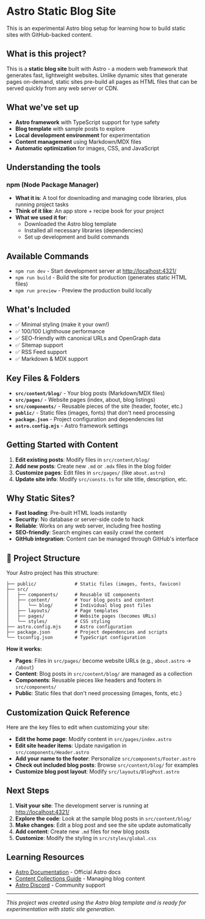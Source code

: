 # Astro Static Blog Site

This is an experimental Astro blog setup for learning how to build static sites with GitHub-backed content.

## What is this project?

This is a **static blog site** built with Astro - a modern web framework that generates fast, lightweight websites. Unlike dynamic sites that generate pages on-demand, static sites pre-build all pages as HTML files that can be served quickly from any web server or CDN.

## What we've set up

- **Astro framework** with TypeScript support for type safety
- **Blog template** with sample posts to explore
- **Local development environment** for experimentation
- **Content management** using Markdown/MDX files
- **Automatic optimization** for images, CSS, and JavaScript

## Understanding the tools

### npm (Node Package Manager)

- **What it is**: A tool for downloading and managing code libraries, plus running project tasks
- **Think of it like**: An app store + recipe book for your project
- **What we used it for**:
  - Downloaded the Astro blog template
  - Installed all necessary libraries (dependencies)
  - Set up development and build commands

## Available Commands

- `npm run dev` - Start development server at <http://localhost:4321/>
- `npm run build` - Build the site for production (generates static HTML files)
- `npm run preview` - Preview the production build locally

## What's Included

- ✅ Minimal styling (make it your own!)
- ✅ 100/100 Lighthouse performance
- ✅ SEO-friendly with canonical URLs and OpenGraph data
- ✅ Sitemap support
- ✅ RSS Feed support
- ✅ Markdown & MDX support

## Key Files & Folders

- **`src/content/blog/`** - Your blog posts (Markdown/MDX files)
- **`src/pages/`** - Website pages (index, about, blog listings)
- **`src/components/`** - Reusable pieces of the site (header, footer, etc.)
- **`public/`** - Static files (images, fonts) that don't need processing
- **`package.json`** - Project configuration and dependencies list
- **`astro.config.mjs`** - Astro framework settings

## Getting Started with Content

1. **Edit existing posts**: Modify files in `src/content/blog/`
2. **Add new posts**: Create new `.md` or `.mdx` files in the blog folder
3. **Customize pages**: Edit files in `src/pages/` (like `about.astro`)
4. **Update site info**: Modify `src/consts.ts` for site title, description, etc.

## Why Static Sites?

- **Fast loading**: Pre-built HTML loads instantly
- **Security**: No database or server-side code to hack
- **Reliable**: Works on any web server, including free hosting
- **SEO-friendly**: Search engines can easily crawl the content
- **GitHub integration**: Content can be managed through GitHub's interface

## 🚀 Project Structure

Your Astro project has this structure:

```text
├── public/              # Static files (images, fonts, favicon)
├── src/
│   ├── components/      # Reusable UI components
│   ├── content/         # Your blog posts and content
│   │   └── blog/        # Individual blog post files
│   ├── layouts/         # Page templates
│   ├── pages/           # Website pages (becomes URLs)
│   └── styles/          # CSS styling
├── astro.config.mjs     # Astro configuration
├── package.json         # Project dependencies and scripts
└── tsconfig.json        # TypeScript configuration
```

**How it works:**

- **Pages**: Files in `src/pages/` become website URLs (e.g., `about.astro` → `/about`)
- **Content**: Blog posts in `src/content/blog/` are managed as a collection
- **Components**: Reusable pieces like headers and footers in `src/components/`
- **Public**: Static files that don't need processing (images, fonts, etc.)

## Customization Quick Reference

Here are the key files to edit when customizing your site:

- **Edit the home page**: Modify content in `src/pages/index.astro`
- **Edit site header items**: Update navigation in `src/components/Header.astro`
- **Add your name to the footer**: Personalize `src/components/Footer.astro`
- **Check out included blog posts**: Browse `src/content/blog/` for examples
- **Customize blog post layout**: Modify `src/layouts/BlogPost.astro`

## Next Steps

1. **Visit your site**: The development server is running at <http://localhost:4321/>
2. **Explore the code**: Look at the sample blog posts in `src/content/blog/`
3. **Make changes**: Edit a blog post and see the site update automatically
4. **Add content**: Create new `.md` files for new blog posts
5. **Customize**: Modify the styling in `src/styles/global.css`

## Learning Resources

- [Astro Documentation](https://docs.astro.build) - Official Astro docs
- [Content Collections Guide](https://docs.astro.build/en/guides/content-collections/) - Managing blog content
- [Astro Discord](https://astro.build/chat) - Community support

---

*This project was created using the Astro blog template and is ready for experimentation with static site generation.*
